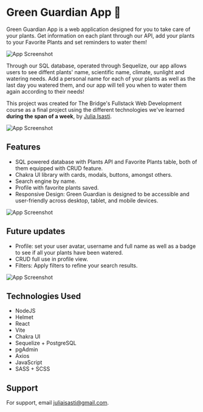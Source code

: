 
# Green Guardian App 🌿

Green Guardian App is a web application designed for you to take care of your plants. Get information on each plant through our API, add your plants to your Favorite Plants and set reminders to water them!

![App Screenshot](https://github.com/juliaisasti/GreenGuardianApp/assets/144235263/ae03982a-acd4-415e-9b6b-9a4e0fd9087a])

Through our SQL database, operated through Sequelize, our app allows users to see diffent plants' name, scientific name, climate, sunlight and watering needs. 
Add a personal name for each of your plants as well as the last day you watered them, and our app will tell you when to water them again according to their needs!

This project was created for The Bridge's Fullstack Web Development course as a final project using the different technologies we've learned **during the span of a week**, by [Julia Isasti](https://github.com/juliaisasti).

![App Screenshot](https://github.com/juliaisasti/GreenGuardianApp/assets/144235263/5a9ae343-c2af-40fe-a33c-183dd96744ff])


## Features

- SQL powered database with Plants API and Favorite Plants table, both of them equipped with CRUD feature.
- Chakra UI library with cards, modals, buttons, amongst others. 
- Search engine by name.
- Profile with favorite plants saved.
- Responsive Design: Green Guardian is designed to be accessible and user-friendly across desktop, tablet, and mobile devices.


![App Screenshot](https://github.com/juliaisasti/GreenGuardianApp/assets/144235263/62bda774-8687-49ea-9a7e-7f67a291f914])


## Future updates

- Profile: set your user avatar, username and full name as well as a badge to see if all your plants have been watered.
- CRUD full use in profile view.
- Filters: Apply filters to refine your search results.


![App Screenshot](https://github.com/juliaisasti/GreenGuardianApp/assets/144235263/3ce45700-9e6e-4882-a3ef-d296021783db])


## Technologies Used

- NodeJS
- Helmet
- React
- Vite
- Chakra UI
- Sequelize + PostgreSQL
- pgAdmin
- Axios
- JavaScript
- SASS + SCSS
  
## Support

For support, email juliaisasti@gmail.com.

